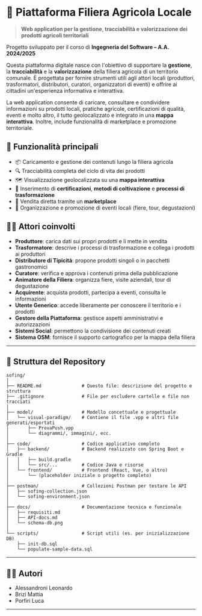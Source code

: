 # 🌾 Piattaforma Filiera Agricola Locale

> **Web application per la gestione, tracciabilità e valorizzazione dei prodotti agricoli territoriali**

Progetto sviluppato per il corso di **Ingegneria del Software – A.A. 2024/2025**

Questa piattaforma digitale nasce con l'obiettivo di supportare la **gestione**, la **tracciabilità** e la **valorizzazione** della filiera agricola di un territorio comunale. È progettata per fornire strumenti utili agli attori locali (produttori, trasformatori, distributori, curatori, organizzatori di eventi) e offrire ai cittadini un'esperienza informativa e interattiva.

La web application consente di caricare, consultare e condividere informazioni su prodotti locali, pratiche agricole, certificazioni di qualità, eventi e molto altro, il tutto geolocalizzato e integrato in una **mappa interattiva**. Inoltre, include funzionalità di marketplace e promozione territoriale.

## 🚜 Funzionalità principali

- 📦 Caricamento e gestione dei contenuti lungo la filiera agricola  
- 🔍 Tracciabilità completa del ciclo di vita dei prodotti  
- 🗺️ Visualizzazione geolocalizzata su una **mappa interattiva**  
- 🧾 Inserimento di **certificazioni**, **metodi di coltivazione** e **processi di trasformazione**  
- 🛒 Vendita diretta tramite un **marketplace**  
- 🎪 Organizzazione e promozione di eventi locali (fiere, tour, degustazioni)

## 🧑‍🌾 Attori coinvolti

- **Produttore**: carica dati sui propri prodotti e li mette in vendita  
- **Trasformatore**: descrive i processi di trasformazione e collega i prodotti ai produttori  
- **Distributore di Tipicità**: propone prodotti singoli o in pacchetti gastronomici  
- **Curatore**: verifica e approva i contenuti prima della pubblicazione  
- **Animatore della Filiera**: organizza fiere, visite aziendali, tour di degustazione  
- **Acquirente**: acquista prodotti, partecipa a eventi, consulta le informazioni  
- **Utente Generico**: accede liberamente per conoscere il territorio e i prodotti  
- **Gestore della Piattaforma**: gestisce aspetti amministrativi e autorizzazioni  
- **Sistemi Social**: permettono la condivisione dei contenuti creati  
- **Sistema OSM**: fornisce il supporto cartografico per la mappa della filiera
  
---

## 📁 Struttura del Repository

```text
sofing/
│
├── README.md               # Questo file: descrizione del progetto e struttura
├── .gitignore              # File per escludere cartelle e file non tracciati
│
├── model/                  # Modello concettuale e progettuale
│   └── visual-paradigm/    # Contiene il file .vpp e altri file generati/esportati
│       ├── ProvaPush.vpp
│       └── diagrammi/, immagini/, ecc.
│
├── code/                   # Codice applicativo completo
│   ├── backend/            # Backend realizzato con Spring Boot e Gradle
│   │   ├── build.gradle
│   │   └── src/...         # Codice Java e risorse
│   └── frontend/           # Frontend (React, Vue, o altro)
│       └── (placeholder iniziale o progetto completo)
│
├── postman/                # Collezioni Postman per testare le API
│   ├── sofing-collection.json
│   └── sofing-environment.json
│
├── docs/                   # Documentazione tecnica e funzionale
│   ├── requisiti.md
│   ├── API-docs.md
│   └── schema-db.png
│
└── scripts/                # Script utili (es. per inizializzazione DB)
    ├── init-db.sql
    └── populate-sample-data.sql
```

---

## 👨‍💻 Autori

- Alessandroni Leonardo  
- Brizi Mattia  
- Porfiri Luca  

---
